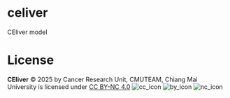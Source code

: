 # celiver
CEliver model 





# License
**CEliver** © 2025 by Cancer Research Unit, CMUTEAM, Chiang Mai University is licensed under <a href="https://creativecommons.org/licenses/by-nc/4.0/">CC BY-NC 4.0</a> ![cc_icon](https://mirrors.creativecommons.org/presskit/icons/cc.svg=20x20) ![by_icon](https://mirrors.creativecommons.org/presskit/icons/by.svg=20x20) ![nc_icon](https://mirrors.creativecommons.org/presskit/icons/nc.svg=20x20) 

